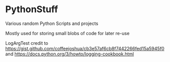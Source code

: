 # PythonStuff
Various random Python Scripts and projects

Mostly used for storing small blobs of code for later re-use


LogArgTest credit to https://gist.github.com/coffeejoshua/cb3e57af6cb8f7442266fed15a5945f0 and https://docs.python.org/3/howto/logging-cookbook.html
